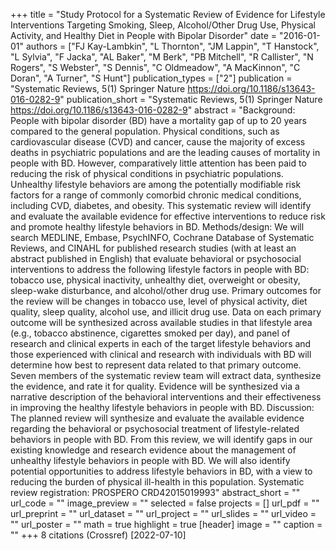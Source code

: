 +++
title = "Study Protocol for a Systematic Review of Evidence for Lifestyle Interventions Targeting Smoking, Sleep, Alcohol/Other Drug Use, Physical Activity, and Healthy Diet in People with Bipolar Disorder"
date = "2016-01-01"
authors = ["FJ Kay-Lambkin", "L Thornton", "JM Lappin", "T Hanstock", "L Sylvia", "F Jacka", "AL Baker", "M Berk", "PB Mitchell", "R Callister", "N Rogers", "S Webster", "S Dennis", "C Oldmeadow", "A MacKinnon", "C Doran", "A Turner", "S Hunt"]
publication_types = ["2"]
publication = "Systematic Reviews, 5(1) Springer Nature https://doi.org/10.1186/s13643-016-0282-9"
publication_short = "Systematic Reviews, 5(1) Springer Nature https://doi.org/10.1186/s13643-016-0282-9"
abstract = "Background: People with bipolar disorder (BD) have a mortality gap of up to 20 years compared to the general population. Physical conditions, such as cardiovascular disease (CVD) and cancer, cause the majority of excess deaths in psychiatric populations and are the leading causes of mortality in people with BD. However, comparatively little attention has been paid to reducing the risk of physical conditions in psychiatric populations. Unhealthy lifestyle behaviors are among the potentially modifiable risk factors for a range of commonly comorbid chronic medical conditions, including CVD, diabetes, and obesity. This systematic review will identify and evaluate the available evidence for effective interventions to reduce risk and promote healthy lifestyle behaviors in BD. Methods/design: We will search MEDLINE, Embase, PsychINFO, Cochrane Database of Systematic Reviews, and CINAHL for published research studies (with at least an abstract published in English) that evaluate behavioral or psychosocial interventions to address the following lifestyle factors in people with BD: tobacco use, physical inactivity, unhealthy diet, overweight or obesity, sleep-wake disturbance, and alcohol/other drug use. Primary outcomes for the review will be changes in tobacco use, level of physical activity, diet quality, sleep quality, alcohol use, and illicit drug use. Data on each primary outcome will be synthesized across available studies in that lifestyle area (e.g., tobacco abstinence, cigarettes smoked per day), and panel of research and clinical experts in each of the target lifestyle behaviors and those experienced with clinical and research with individuals with BD will determine how best to represent data related to that primary outcome. Seven members of the systematic review team will extract data, synthesize the evidence, and rate it for quality. Evidence will be synthesized via a narrative description of the behavioral interventions and their effectiveness in improving the healthy lifestyle behaviors in people with BD. Discussion: The planned review will synthesize and evaluate the available evidence regarding the behavioral or psychosocial treatment of lifestyle-related behaviors in people with BD. From this review, we will identify gaps in our existing knowledge and research evidence about the management of unhealthy lifestyle behaviors in people with BD. We will also identify potential opportunities to address lifestyle behaviors in BD, with a view to reducing the burden of physical ill-health in this population. Systematic review registration: PROSPERO CRD42015019993"
abstract_short = ""
url_code = ""
image_preview = ""
selected = false
projects = []
url_pdf = ""
url_preprint = ""
url_dataset = ""
url_project = ""
url_slides = ""
url_video = ""
url_poster = ""
math = true
highlight = true
[header]
image = ""
caption = ""
+++
8 citations (Crossref) [2022-07-10]
